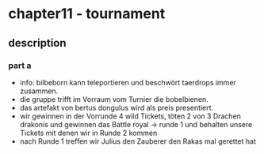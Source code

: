 # chapter11 - tournament

## description

###  part a

* info: bilbeborn kann teleportieren und beschwört taerdrops immer zusammen.
* die gruppe trifft im Vorraum vom Turnier die bobelbienen.
* das artefakt von bertus dongulus wird als preis presentiert.
* wir gewinnen in der Vorrunde 4 wild Tickets, töten 2 von 3 Drachen drakonis und gewinnen das Battle royal -> runde 1 und behalten unsere Tickets mit denen wir in Runde 2 kommen 
* nach Runde 1 treffen wir Julius den Zauberer den Rakas mal gerettet hat 
